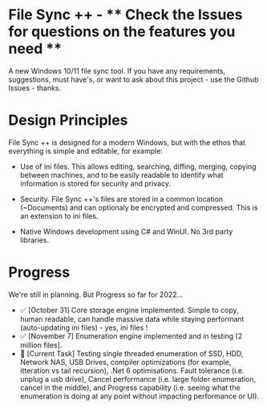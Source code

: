 # File Sync ++ - ** Check the Issues for questions on the features you need **

A new Windows 10/11 file sync tool. If you have any requirements, suggestions, must have's, or want to ask about this project - use the Github Issues - thanks.

# Design Principles

File Sync ++ is designed for a modern Windows, but with the ethos that everything is simple and editable, for example:

* Use of ini files. This allows editing, searching, diffing, merging, copying between machines, and to be easily readable to identify what information is stored for security and privacy.
  
* Security. File Sync ++'s files are stored in a common location (~Documents) and can optionaly be encrypted and compressed. This is an extension to ini files.
  
* Native Windows development using C# and WinUI. No 3rd party libraries.

# Progress

We're still in planning. But Progress so far for 2022...
* :white_check_mark: [October 31] Core storage engine implemented. Simple to copy, human readable, can handle massive data while staying performant (auto-updating ini files) - yes, ini files !
* :white_check_mark: [November 7] Enumeration engine implemented and in testing [2 million files]. 
* :small_orange_diamond: [Current Task] Testing single threaded enumeration of SSD, HDD, Network NAS, USB Drives, compiler optimizations (for example, itteration vs tail recursion), .Net 6 optimisations. Fault tolerance (i.e. unplug a usb drive), Cancel performance (i.e. large folder enumeration, cancel in the middle), and Progress capability (i.e. seeing what the enumeration is doing at any point without impacting performance or UI).
